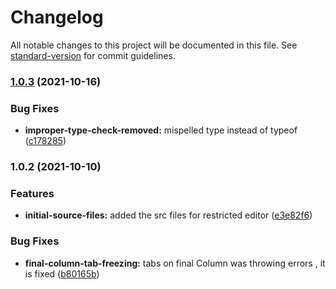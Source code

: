 # Changelog

All notable changes to this project will be documented in this file. See [standard-version](https://github.com/conventional-changelog/standard-version) for commit guidelines.

### [1.0.3](https://github.com/Pranomvignesh/constrained-editor-plugin/compare/v1.0.2...v1.0.3) (2021-10-16)


### Bug Fixes

* **improper-type-check-removed:** mispelled type instead of typeof ([c178285](https://github.com/Pranomvignesh/constrained-editor-plugin/commit/c1782858a72e7e991fcadbfc42475454829a3468))

### 1.0.2 (2021-10-10)


### Features

* **initial-source-files:** added the src files for restricted editor ([e3e82f6](https://github.com/Pranomvignesh/constrained-editor-plugin/commit/e3e82f62ae9a85fce266da5da8b2222a0faca63c))


### Bug Fixes

* **final-column-tab-freezing:** tabs on final Column was throwing errors , it is fixed ([b80165b](https://github.com/Pranomvignesh/constrained-editor-plugin/commit/b80165bc9aff85af52d3a262f346056346de2e2a))
